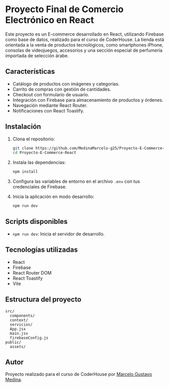 # Proyecto Final de Comercio Electrónico en React

Este proyecto es un E-commerce desarrollado en React, utilizando Firebase como base de datos, realizado para el curso de CoderHouse. La tienda está orientada a la venta de productos tecnológicos, como smartphones iPhone, consolas de videojuegos, accesorios y una sección especial de perfumería importada de selección árabe.

## Características

- Catálogo de productos con imágenes y categorías.
- Carrito de compras con gestión de cantidades.
- Checkout con formulario de usuario.
- Integración con Firebase para almacenamiento de productos y órdenes.
- Navegación mediante React Router.
- Notificaciones con React Toastify.

## Instalación

1. Clona el repositorio:
   ```sh
   git clone https://github.com/MedinaMarcelo-g25/Proyecto-E-Commerce-React.git
   cd Proyecto-E-Commerce-React
   ```

2. Instala las dependencias:
   ```sh
   npm install
   ```

3. Configura las variables de entorno en el archivo `.env` con tus credenciales de Firebase.

4. Inicia la aplicación en modo desarrollo:
   ```sh
   npm run dev
   ```

## Scripts disponibles

- `npm run dev`: Inicia el servidor de desarrollo.

## Tecnologías utilizadas

- React
- Firebase
- React Router DOM
- React Toastify
- Vite

## Estructura del proyecto

```
src/
  components/
  context/
  servicios/
  App.jsx
  main.jsx
  firebaseConfig.js
public/
  assets/
```

## Autor

Proyecto realizado para el curso de CoderHouse por [Marcelo Gustavo Medina](https://github.com/MedinaMarcelo-g25).